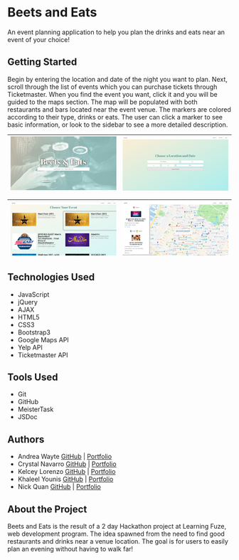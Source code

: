 # Beets and Eats

An event planning application to help you plan the drinks and eats near an event of your choice! 

## Getting Started

Begin by entering the location and date of the night you want to plan. Next, scroll through the list of events which you can purchase tickets through Ticketmaster. When you find the event you want, click it and you will be guided to the maps section. The map will be populated with both restaurants and bars located near the event venue. The markers are colored according to their type, drinks or eats. The user can click a marker to see basic information, or look to the sidebar to see a more detailed description. 

![Landing Page](client/images/landingpage.jpg) | ![Search for Events](client/images/searchpage.jpg)
:-------------------------:|:-------------------------:

![Listings Page](client/images/listings.jpg) | ![Map Page](client/images/map.jpg)
:-------------------------:|:-------------------------:

## Technologies Used

* JavaScript
* jQuery
* AJAX
* HTML5
* CSS3
* Bootstrap3
* Google Maps API
* Yelp API
* Ticketmaster API

## Tools Used

* Git
* GitHub
* MeisterTask
* JSDoc

## Authors

* Andrea Wayte [GitHub](https://github.com/andreasandpiper) | [Portfolio](https://andreawayte.com/)
* Crystal Navarro [GitHub](https://github.com/xoxocrystyle) | [Portfolio](https://crystalnavarro.com/)
* Kelcey Lorenzo [GitHub](https://github.com/m13kelore) | [Portfolio](https://kelceylorenzo.com/)
* Khaleel Younis [GitHub](https://github.com/stallenvp) | [Portfolio](https://khaleelyounis.com/)
* Nick Quan [GitHub](https://github.com/nickkquan) | [Portfolio](https://nickquan.com)

## About the Project

Beets and Eats is the result of a 2 day Hackathon project at Learning Fuze, web development program. The idea spawned from the need to find good restaurants and drinks near a venue location. The goal is for users to easily plan an evening without having to walk far!



